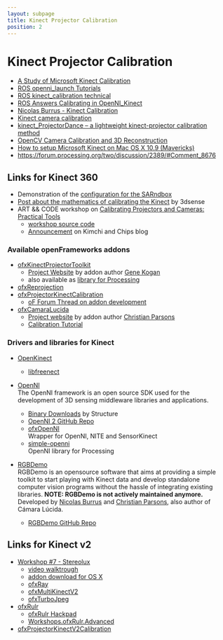 ```yaml
---
layout: subpage
title: Kinect Projector Calibration
position: 2
---
```


# Kinect Projector Calibration

* [A Study of Microsoft Kinect Calibration](http://cs.gmu.edu/~xzhou10/doc/kinect-study.pdf)
* [ROS openni_launch Tutorials](http://wiki.ros.org/openni_launch/Tutorials)
* [ROS kinect_calibration technical](http://wiki.ros.org/kinect_calibration/technical)
* [ROS Answers Calibrating in OpenNI_Kinect](http://answers.ros.org/question/11571/calibrating-in-openni_kinect/)
* [Nicolas Burrus - Kinect Calibration](http://nicolas.burrus.name/index.php/Research/KinectCalibration)
* [Kinect camera calibration](http://doc-ok.org/?p=289)
* [kinect_ProjectorDance – a lightweight kinect-projector calibration method](http://princemio.net/portfolio/kinect_projector_dance/)
* [OpenCV Camera Calibration and 3D Reconstruction](http://docs.opencv.org/2.4/modules/calib3d/doc/camera_calibration_and_3d_reconstruction.html)
* [How to setup Microsoft Kinect on Mac OS X 10.9 (Mavericks)](http://blog.nelga.com/setup-microsoft-kinect-on-mac-os-x-10-9-mavericks/)
* https://forum.processing.org/two/discussion/2389/#Comment_8676

## Links for Kinect 360


* Demonstration of the [configuration for the SARndbox](https://www.youtube.com/watch?v=vXkA9gUoSAc)
* [Post about the mathematics of calibrating the Kinect](http://blog.3dsense.org/programming/kinect-projector-calibration-human-mapping-2/) by 3dsense
* ART && CODE workshop on [Calibrating Projectors and Cameras: Practical Tools](http://artandcode.com/3d/workshops/4a-calibrating-projectors-and-cameras/)
  * [workshop source code](https://github.com/elliotwoods/artandcode.Camera-and-projector-calibration)
  * [Announcement](http://www.kimchiandchips.com/blog/?p=725) on Kimchi and Chips blog

### Available openFrameworks addons

* [ofxKinectProjectorToolkit](https://github.com/genekogan/ofxKinectProjectorToolkit)
	* [Project Website](http://www.genekogan.com/works/kinect-projector-toolkit.html) by addon author [Gene Kogan](http://www.genekogan.com/)
	* also available as [library for Processing](https://github.com/genekogan/KinectProjectorToolkit)
* [ofxReprojection](https://github.com/Illd/ofxReprojection)
* [ofxProjectorKinectCalibration](https://github.com/Kj1/ofxProjectorKinectCalibration)
	* [oF Forum Thread on addon development](https://forum.openframeworks.cc/t/projector-kinect-calibration/12712)
* [ofxCamaraLucida](https://github.com/chparsons/ofxCamaraLucida)
	* [Project website](http://chparsons.com.ar/#camara_lucida) by addon author [Christian Parsons](http://chparsons.com.ar/)
	* [Calibration Tutorial](http://chparsons.com.ar/#camara_lucida/tutorials/calib)

### Drivers and libraries for Kinect

* [OpenKinect](https://openkinect.org/wiki/Main_Page)
	* [libfreenect](https://github.com/OpenKinect/libfreenect)

* [OpenNI](https://en.wikipedia.org/wiki/OpenNI)  
The OpenNI framework is an open source SDK used for the development of 3D sensing middleware libraries and applications.
	* [Binary Downloads](http://structure.io/openni) by Structure
	* [OpenNI 2 GitHub Repo](https://github.com/occipital/openni2)
	* [ofxOpenNI](https://github.com/gameoverhack/ofxOpenNI)  
	Wrapper for OpenNI, NITE and SensorKinect
	* [simple-openni](https://code.google.com/archive/p/simple-openni/)  
	OpenNI library for Processing

* [RGBDemo](http://rgbdemo.org/index.php)  
RGBDemo is an opensource software that aims at providing a simple toolkit to start playing with Kinect data and develop standalone computer vision programs without the hassle of integrating existing libraries. **NOTE: RGBDemo is not actively maintained anymore.** Developed by [Nicolas Burrus](http://nicolas.burrus.name/index.php/Main/HomePage) and [Christian Parsons](http://chparsons.com.ar/), also author of Cámara Lúcida.
	* [RGBDemo GitHub Repo](https://github.com/rgbdemo/rgbdemo)

## Links for Kinect v2

* [Workshop #7 - Stereolux](https://rulr.hackpad.com/Workshop-7-Stereolux-4wMwVlwlfpo)
  * [video walktrough](https://www.youtube.com/watch?v=siYgDfAmt9s)
  * [addon download for OS X](https://drive.google.com/a/kimchiandchips.com/folderview?id=0B_S1z3_AWMRSfnc4a1Q5V3E4UUppUTQxUlhsTTdzR2tFellkVVotNHd2dXlYUktXRlpuNUE&usp=drive_web#)
  * [ofxRay](https://github.com/elliotwoods/ofxRay)
  * [ofxMultiKinectV2](https://github.com/hanasaan/ofxMultiKinectV2)
  * [ofxTurboJpeg](https://github.com/armadillu/ofxTurboJpeg)
* [ofxRulr](ofxRulr) 
	* [ofxRulr Hackpad](https://rulr.hackpad.com/)
	* [Workshops.ofxRulr.Advanced](https://github.com/elliotwoods/Workshops.ofxRulr.Advanced)
* [ofxProjectorKinectV2Calibration](https://github.com/Kj1/ofxKinect2ProjectorCalibration)